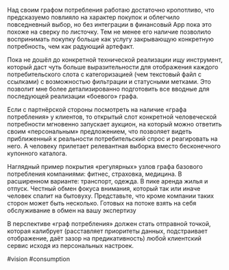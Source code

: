 
Над своим графом потребления работаю достаточно кропотливо, что предсказуемо повлияло на характер покупок и облегчило повседневный выбор, но без интеграции в финансовый App пока это похоже на сверку по листочку. Тем не менее его наличие позволило воспринимать покупку больше как услугу закрывающую конкретную потребность, чем как радующий артефакт.

Пока не дошёл до конкретной технической реализации ищу инструмент, который даст чуть больше выразительности для отображения каждого потребительского слота с категоризацией (чем текстовый файл с ссылками) с возможностью фильтрации и статусными метками. Это позволит мне более детализированно подготовить все вводные для последующей реализации «боевого» графа.

Если с партнёрской стороны посмотреть на наличие «графа потребления» у клиентов, то открытый слот конкретной человеческой потребности мгновенно запускает аукцион, на который можно ответить своим «персональным» предложением, что позволяет видеть приближенный к реальности потребительский спрос и реагировать на него. А человеку прилетает релевантная выборка вместо бесконечного купонного каталога.

Наглядный пример покрытия «регулярных» узлов графа базового потребления компаниями: фитнес, страховка, медицина. В расширенном варианте: транспорт, одежда. В пике аренда жилья и отпуск. Честный обмен фокуса внимания, который так или иначе человек спалит на бытовуху. Представьте, что кроме компании таких сторон может быть несколько. Готовых на потоке взять на себя обслуживание в обмен на вашу экспертизу

В перспективе «граф потребления» должен стать отправной точкой, которая калибрует (расставляет приоритеты данных, подстраивает отображение, даёт зазор на предикативность) любой клиентский сервис исходя из персональных настроек.

#vision #consumption 

